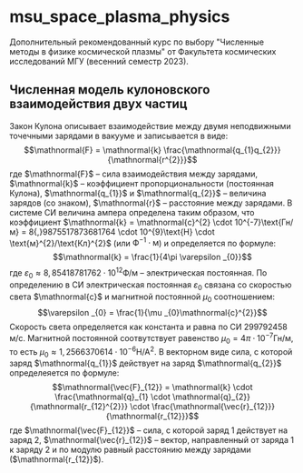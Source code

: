 # msu_space_plasma_physics

Дополнительный рекомендованный курс по выбору "Численные методы в физике космической плазмы" от Факультета космических исследований МГУ (весенний семестр 2023).

## Численная модель кулоновского взаимодействия двух частиц
Закон Кулона описывает взаимодействие между двумя неподвижными точечными зарядами в вакууме и записывается в виде:
$$\mathnormal{F} = \mathnormal{k} \frac{\mathnormal{q_{1}q_{2}}}{\mathnormal{r^{2}}}$$
где $\mathnormal{F}$ – сила взаимодействия между зарядами, $\mathnormal{k}$ – коэффициент пропорциональности (постоянная Кулона), $\mathnormal{q_{1}}$ и $\mathnormal{q_{2}}$ – величина зарядов (со знаком), $\mathnormal{r}$ – расстояние между зарядами.
В системе СИ величина ампера определена таким образом, что коэффициент $\mathnormal{k} = \mathnormal{c}^{2} \cdot 10^{-7}\text{Гн/м} = 8{,}9875517873681764 \cdot 10^{9}\text{Н} \cdot \text{м}^{2}/\text{Кл}^{2}$ (или $\text{Ф}^{-1} \cdot \text{м}$) и определяется по формуле:
$$\mathnormal{k} = \frac{1}{4\pi \varepsilon _{0}}$$
где $\varepsilon _{0} \approx 8{,}85418781762 \cdot 10^{12} \text{Ф/м}$ – электрическая постоянная. По определению в СИ электрическая постоянная $\varepsilon _{0}$ связана со скоростью света $\mathnormal{c}$ и магнитной постоянной $\mu _{0}$ соотношением:
$$\varepsilon _{0} = \frac{1}{\mu _{0}\mathnormal{c}^{2}}$$
Скорость света определяется как константа и равна по СИ 299792458 м/с. Магнитной постоянной соотвутствует равенство $\mu _{0} = 4 \pi \cdot 10^{-7}\text{Гн/м}$, то есть $\mu _{0} \approx 1{,}2566370614 \cdot 10^{-6}\text{Н/А}^{2}$.
В векторном виде сила, с которой заряд $\mathnormal{q_{1}}$ действует на заряд $\mathnormal{q_{2}}$ определеяется по формуле:
$$\mathnormal{\vec{F}_{12}} = \mathnormal{k} \cdot \frac{\mathnormal{q}_{1} \cdot \mathnormal{q}_{2}}{\mathnormal{r_{12}^{2}}} \cdot \frac{\mathnormal{\vec{r}_{12}}}{\mathnormal{r_{12}}}$$
где $\mathnormal{\vec{F}_{12}}$ – сила, с которой заряд 1 действует на заряд 2, $\mathnormal{\vec{r}_{12}}$ –  вектор, направленный от заряда 1 к заряду 2 и по модулю равный расстоянию между зарядами ($\mathnormal{r_{12}}$). 
